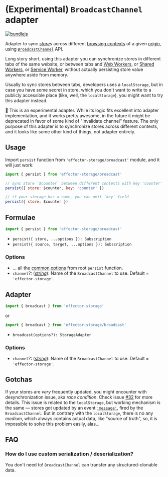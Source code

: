 # (Experimental) `BroadcastChannel` adapter

[![bundlejs](https://deno.bundlejs.com/badge?q=effector-storage/broadcast&treeshake=[{persist}]&config={%22esbuild%22:{%22external%22:[%22effector%22]}})](https://bundlejs.com/?q=effector-storage%2Fbroadcast&treeshake=%5B%7Bpersist%7D%5D&config=%7B%22esbuild%22%3A%7B%22external%22%3A%5B%22effector%22%5D%7D%7D)

Adapter to sync [_store_]s across different [browsing contexts](https://developer.mozilla.org/en-US/docs/Glossary/Browsing_context) of a given [origin](https://developer.mozilla.org/en-US/docs/Glossary/Origin), using [`BroadcastChannel`] API.

Long story short, using this adapter you can synchronize stores in different tabs of the same website, or between tabs and [Web Workers](https://developer.mozilla.org/en-US/docs/Web/API/Worker), or [Shared Workers](https://developer.mozilla.org/en-US/docs/Web/API/SharedWorker), or [Service Worker](https://developer.mozilla.org/en-US/docs/Web/API/Service_Worker_API), without actually persisting store value anywhere aside from memory.

Usually to sync stores between tabs, developers uses a `localStorage`, but in case you have some secret in store, which you don't want to write to a publicly accessible place (like, well, the `localStorage`), you might want to try this adapter instead.

🚧 This is an experimental adapter. While its logic fits excellent into adapter implementation, and it works pretty awesome, in the future it might be deprecated in favor of some kind of "invalidate channel" feature. The only purpose of this adapter is to synchronize stores across different contexts, and it looks like some other kind of things, not adapter entirely.

## Usage

Import `persist` function from `'effector-storage/broadcast'` module, and it will just work:

```javascript
import { persist } from 'effector-storage/broadcast'

// sync store `$counter` between different contexts with key 'counter'
persist({ store: $counter, key: 'counter' })

// if your storage has a name, you can omit `key` field
persist({ store: $counter })
```

## Formulae

```javascript
import { persist } from 'effector-storage/broadcast'
```

- `persist({ store, ...options }): Subscription`
- `persist({ source, target, ...options }): Subscription`

### Options

- ... all the [common options](../../README.md#options) from root `persist` function.
- `channel`?: ([_string_]): Name of the `BroadcastChannel` to use. Default = `'effector-storage'`.

## Adapter

```javascript
import { broadcast } from 'effector-storage'
```

or

```javascript
import { broadcast } from 'effector-storage/broadcast'
```

- `broadcast(options?): StorageAdapter`

### Options

- `channel`?: ([_string_]): Name of the `BroadcastChannel` to use. Default = `'effector-storage'`.

## Gotchas

If your stores are _very_ frequently updated, you might encounter with desynchronization issue, aka _race condition_. Check issue [#32](https://github.com/yumauri/effector-storage/issues/32) for more details. This issue is related to the `localStorage`, but working mechanism is the same — stores got updated by an event [`'message'`], fired by the `BroadcastChannel`. But in contrary with the `localStorage`, there is no any _medium_, which always contains actual data, like "source of truth", so, it is impossible to solve this problem easily, alas...

## FAQ

### How do I use custom serialization / deserialization?

You don't need to! `BroadcastChannel` can transfer any structured-clonable data.

[_store_]: https://effector.dev/docs/api/effector/store
[`broadcastchannel`]: https://developer.mozilla.org/en-US/docs/Web/API/BroadcastChannel
[`'message'`]: https://developer.mozilla.org/en-US/docs/Web/API/BroadcastChannel/message_event
[_string_]: https://developer.mozilla.org/en-US/docs/Glossary/String
